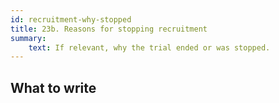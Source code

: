 ```yaml
---
id: recruitment-why-stopped
title: 23b. Reasons for stopping recruitment
summary:
    text: If relevant, why the trial ended or was stopped.
---
```


## What to write

